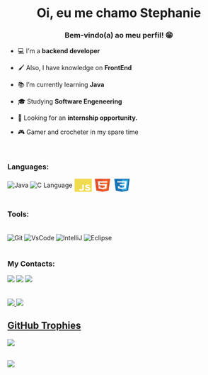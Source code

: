 <h1 align="center">Oi, eu me chamo Stephanie </h1>
<h3 align="center">Bem-vindo(a) ao meu perfil! 😁</h3>

- 💻 I'm a **backend developer**

- 🖌️ Also, I have knowledge on **FrontEnd**

- 📚 I’m currently learning **Java**

- 🎓 Studying **Software Engeneering**

- 🚀 Looking for an **internship opportunity.**

- 🎮 Gamer and crocheter in my spare time

<br>

### Languages:

<div style="display: inline_block">
  <img align="center" alt="Java" height="30" width="40" src="https://cdn.jsdelivr.net/gh/devicons/devicon@latest/icons/java/java-original.svg">
  <img align="center" alt="C Language" height="30" width="40" src="https://cdn.jsdelivr.net/gh/devicons/devicon/icons/c/c-original.svg">
  <img align="center" alt="Javascript" height="30" width="40" src="https://raw.githubusercontent.com/devicons/devicon/master/icons/javascript/javascript-plain.svg">
  <img align="center" alt="HTML" height="30" width="40" src="https://raw.githubusercontent.com/devicons/devicon/master/icons/html5/html5-original.svg">
  <img align="center" alt="CSS" height="30" width="40" src="https://raw.githubusercontent.com/devicons/devicon/master/icons/css3/css3-original.svg">
</div>
<br>

### Tools:

<div style="display: inline_block"><br>
  <img align="center" alt="Git" height="30" width="40" src="https://devicons.railway.app/i/github-light.svg">
  <img align="center" alt="VsCode" height="30" width="40" src="https://cdn.jsdelivr.net/gh/devicons/devicon/icons/vscode/vscode-original-wordmark.svg">
  <img align="center" alt="IntelliJ" height="30" width="40" src="https://cdn.jsdelivr.net/gh/devicons/devicon@latest/icons/intellij/intellij-original.svg" />
  <img align="center" alt="Eclipse" height="30" width="40" src="https://cdn.jsdelivr.net/gh/devicons/devicon@latest/icons/eclipse/eclipse-original.svg" />
</div>
<br>
 
### My Contacts:
 
<div> 
  <a href = "mailto:ste.aoc@gmail.com"><img src="https://img.shields.io/badge/Gmail-D14836?style=for-the-badge&logo=gmail&logoColor=white" target="_blank"></a>
  <a href = "https://wa.me/5522999016989?"><img src="https://img.shields.io/badge/WhatsApp-25D366?style=for-the-badge&logo=WhatsApp&logoColor=white" target="_blank"></a> 
  <a href="https://www.linkedin.com/in/steph-carvalho" target="_blank"><img src="https://img.shields.io/badge/-LinkedIn-%230077B5?style=for-the-badge&logo=linkedin&logoColor=white" target="_blank"></a> 
</div>
<br>
<br>

<div>
   <a href="https://github.com/SteCarvalho87">
   <img height="180em" src="https://github-readme-stats.vercel.app/api?username=SteCarvalho87&theme=transparent&bg_color=000&border_color=e5097f&show_icons=true&icon_color=e5097f&title_color=00FFFF&text_color=FFF"/>
   <img height="180em" src="https://github-readme-stats-git-masterrstaa-rickstaa.vercel.app/api/top-langs/?username=SteCarvalho87&bg_color=000&border_color=E5097F&title_color=00FFFF&text_color=FFF"/>
</div>

##  GitHub Trophies
     
![](https://github-profile-trophy.vercel.app/?username=SteCarvalho87&theme=radical&no-frame=true&no-bg=false&margin-w=4)

##

![](./profile-3d-contrib/profile-gitblock.svg)
